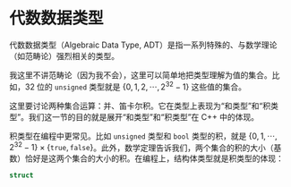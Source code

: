 # 代数数据类型

代数数据类型（Algebraic Data Type, ADT）是指一系列特殊的、与数学理论（如范畴论）强烈相关的类型。

我这里不讲范畴论（因为我不会），这里可以简单地把类型理解为值的集合。比如，32 位的 `unsigned` 类型就是 $\{0,1,2,\cdots,2^{32}-1\}$ 这些值的集合。

这里要讨论两种集合运算：并、笛卡尔积。它在类型上表现为“和类型”和“积类型”。我们这一节的目的就是展开“和类型”和“积类型”在 C++ 中的体现。

积类型在编程中更常见。比如 `unsigned` 类型和 `bool` 类型的积，就是 $\{0,1,\cdots,2^{32}-1\}\times\{\mathtt{true},\mathtt{false}\}$。此外，数学定理告诉我们，两个集合的积的大小（基数）恰好是这两个集合的大小的积。在编程上，结构体类型就是积类型的体现：

```cpp
struct 
```

